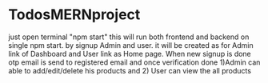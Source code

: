 # TodosMERNproject
just open terminal "npm start" this will run both frontend and backend on single npm start.
by signup Admin and user. it will be created as for Admin link of Dashboard and User link as Home page.
When new signup is done otp email is send to registered email and once verification done 
1)Admin can able to add/edit/delete his products and 2) User can view the all products
